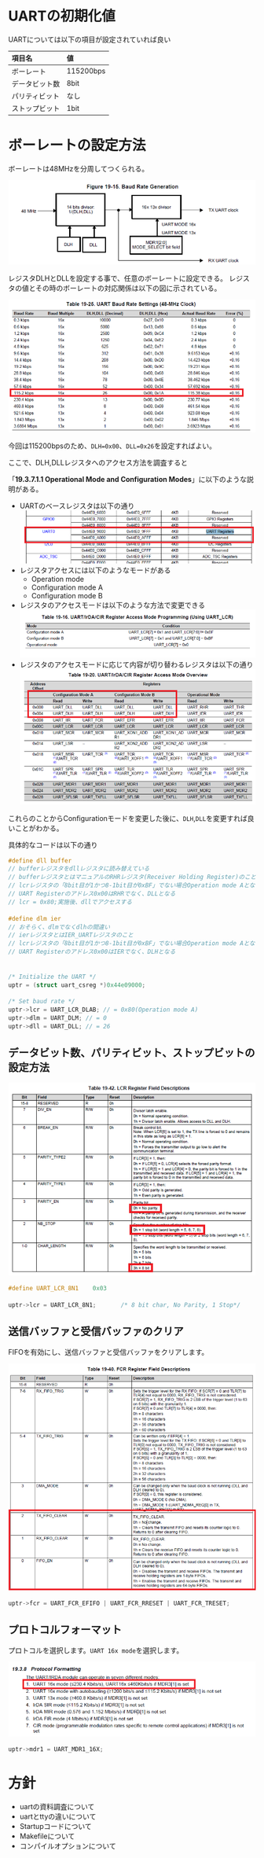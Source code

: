 # UARTの初期化値

UARTについては以下の項目が設定されていれば良い

|項目名|値|
|:---|:---|
|ボーレート|115200bps|
|データビット数|8bit|
|パリティビット|なし|
|ストップビット|1bit|


# ボーレートの設定方法

ボーレートは48MHzを分周してつくられる。

![](images/baurate1.png)

レジスタDLHとDLLを設定する事で、任意のボーレートに設定できる。
レジスタの値とその時のボーレートの対応関係は以下の図に示されている。

![](images/baurate2.png)

今回は115200bpsのため、`DLH=0x00`、`DLL=0x26`を設定すればよい。

ここで、DLH,DLLレジスタへのアクセス方法を調査すると

「**19.3.7.1.1 Operational Mode and Configuration Modes**」に以下のような説明がある。

* UARTのベースレジスタは以下の通り
![](images/UartRegister1.png)
* レジスタアクセスには以下のようなモードがある
    * Operation mode
    * Configuration mode A
    * Configuration mode B
* レジスタのアクセスモードは以下のような方法で変更できる
![](images/UartAccessRegister1.png)
* レジスタのアクセスモードに応じて内容が切り替わるレジスタは以下の通り
![](images/UartAccessRegister2.png)

これらのことからConfigurationモードを変更した後に、`DLH`,`DLL`を変更すれば良いことがわかる。

具体的なコードは以下の通り

```C
#define	dll	buffer
// bufferレジスタをdllレジスタに読み替えている
// bufferレジスタとはマニュアルのRHRレジスタ(Receiver Holding Register)のこと
// lcrレジスタの「8bit目が1かつ8-1bit目が0xBF」でない場合Operation mode Aとなり
// UART Registerのアドレス0x00はRHRでなく、DLLとなる
// lcr = 0x80;実施後、dllでアクセスする

#define	dlm	ier
// おそらく、dlmでなくdlhの間違い
// ierレジスタとはIER_UARTレジスタのこと
// lcrレジスタの「8bit目が1かつ8-1bit目が0xBF」でない場合Operation mode Aとなり
// UART Registerのアドレス0x00はIERでなく、DLHとなる


/* Initialize the UART */
uptr = (struct uart_csreg *)0x44e09000;

/* Set baud rate */
uptr->lcr = UART_LCR_DLAB; // = 0x80(Operation mode A)
uptr->dlm = UART_DLM; // = 0
uptr->dll = UART_DLL; // = 26

```

## データビット数、パリティビット、ストップビットの設定方法

![](images/UartRegister4.png)

```C
#define	UART_LCR_8N1	0x03

uptr->lcr = UART_LCR_8N1;       /* 8 bit char, No Parity, 1 Stop*/
```
## 送信バッファと受信バッファのクリア

FIFOを有効にし、送信バッファと受信バッファをクリアします。

![](images/UartFifo1.png)

```C
uptr->fcr = UART_FCR_EFIFO | UART_FCR_RRESET | UART_FCR_TRESET;
```

## プロトコルフォーマット

プロトコルを選択します。`UART 16x mode`を選択します。

![](images/UartProtocol.png)

```C
uptr->mdr1 = UART_MDR1_16X;
```


# 方針

* uartの資料調査について
* uartとttyの違いについて
* Startupコードについて
* Makefileについて
* コンパイルオプションについて